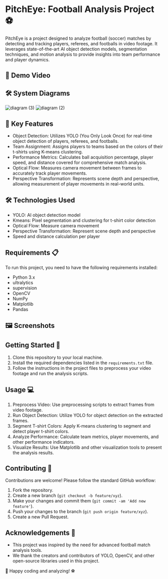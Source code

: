 # PitchEye: Football Analysis Project ⚽

PitchEye is a project designed to analyze football (soccer) matches by detecting and tracking players, referees, and footballs in video footage. It leverages state-of-the-art AI object detection models, segmentation techniques, and motion analysis to provide insights into team performance and player dynamics.

## 🎥 Demo Video



## 🛠️ System Diagrams

![diagram (3)](https://github.com/DhruvSharma19/PitchEye/assets/112254552/52377374-1a36-4cab-a4d1-7ea8066e378c)
![diagram (2)](https://github.com/DhruvSharma19/PitchEye/assets/112254552/7125c41f-235b-460f-8b13-87533ec00f02)

## 🌟 Key Features

- Object Detection: Utilizes YOLO (You Only Look Once) for real-time object detection of players, referees, and footballs.
- Team Assignment: Assigns players to teams based on the colors of their t-shirts using K-means clustering.
- Performance Metrics: Calculates ball acquisition percentage, player speed, and distance covered for comprehensive match analysis.
- Optical Flow: Measures camera movement between frames to accurately track player movements.
- Perspective Transformation: Represents scene depth and perspective, allowing measurement of player movements in real-world units.

## 🛠 Technologies Used

- YOLO: AI object detection model
- Kmeans: Pixel segmentation and clustering for t-shirt color detection
- Optical Flow: Measure camera movement
- Perspective Transformation: Represent scene depth and perspective
- Speed and distance calculation per player

## Requirements 📋
To run this project, you need to have the following requirements installed:
- Python 3.x
- ultralytics
- supervision
- OpenCV
- NumPy
- Matplotlib
- Pandas

## 🖼️ Screenshots

## Getting Started 🚀
1. Clone this repository to your local machine.
2. Install the required dependencies listed in the `requirements.txt` file.
3. Follow the instructions in the project files to preprocess your video footage and run the analysis scripts.

## Usage 💻
1. Preprocess Video: Use preprocessing scripts to extract frames from video footage.
2. Run Object Detection: Utilize YOLO for object detection on the extracted frames.
3. Segment T-shirt Colors: Apply K-means clustering to segment and detect player t-shirt colors.
4. Analyze Performance: Calculate team metrics, player movements, and other performance indicators.
5. Visualize Results: Use Matplotlib and other visualization tools to present the analysis results.

## Contributing 🤝
Contributions are welcome! Please follow the standard GitHub workflow:
1. Fork the repository.
2. Create a new branch (`git checkout -b feature/xyz`).
3. Make your changes and commit them (`git commit -am 'Add new feature'`).
4. Push your changes to the branch (`git push origin feature/xyz`).
5. Create a new Pull Request.

## Acknowledgements 🙏
- This project was inspired by the need for advanced football match analysis tools.
- We thank the creators and contributors of YOLO, OpenCV, and other open-source libraries used in this project.
  
🚀 Happy coding and analyzing! ⚽
